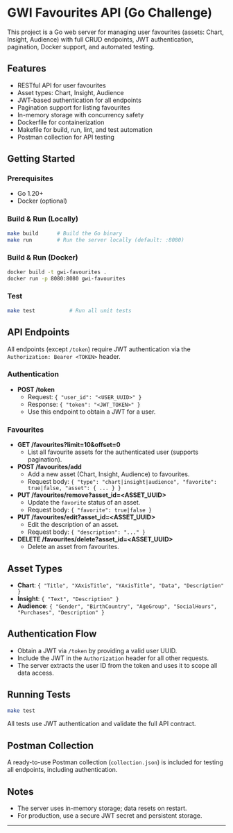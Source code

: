 # GWI Favourites API (Go Challenge)

This project is a Go web server for managing user favourites (assets: Chart, Insight, Audience) with full CRUD endpoints, JWT authentication, pagination, Docker support, and automated testing.

## Features
- RESTful API for user favourites
- Asset types: Chart, Insight, Audience
- JWT-based authentication for all endpoints
- Pagination support for listing favourites
- In-memory storage with concurrency safety
- Dockerfile for containerization
- Makefile for build, run, lint, and test automation
- Postman collection for API testing

## Getting Started

### Prerequisites
- Go 1.20+
- Docker (optional)

### Build & Run (Locally)
```bash
make build      # Build the Go binary
make run        # Run the server locally (default: :8080)
```

### Build & Run (Docker)
```bash
docker build -t gwi-favourites .
docker run -p 8080:8080 gwi-favourites
```

### Test
```bash
make test           # Run all unit tests
```

## API Endpoints

All endpoints (except `/token`) require JWT authentication via the `Authorization: Bearer <TOKEN>` header.

### Authentication
- **POST /token**
  - Request: `{ "user_id": "<USER_UUID>" }`
  - Response: `{ "token": "<JWT_TOKEN>" }`
  - Use this endpoint to obtain a JWT for a user.

### Favourites
- **GET /favourites?limit=10&offset=0**
  - List all favourite assets for the authenticated user (supports pagination).
- **POST /favourites/add**
  - Add a new asset (Chart, Insight, Audience) to favourites.
  - Request body: `{ "type": "chart|insight|audience", "favorite": true|false, "asset": { ... } }`
- **PUT /favourites/remove?asset_id=<ASSET_UUID>**
  - Update the `favorite` status of an asset.
  - Request body: `{ "favorite": true|false }`
- **PUT /favourites/edit?asset_id=<ASSET_UUID>**
  - Edit the description of an asset.
  - Request body: `{ "description": "..." }`
- **DELETE /favourites/delete?asset_id=<ASSET_UUID>**
  - Delete an asset from favourites.

## Asset Types
- **Chart**: `{ "Title", "XAxisTitle", "YAxisTitle", "Data", "Description" }`
- **Insight**: `{ "Text", "Description" }`
- **Audience**: `{ "Gender", "BirthCountry", "AgeGroup", "SocialHours", "Purchases", "Description" }`

## Authentication Flow
- Obtain a JWT via `/token` by providing a valid user UUID.
- Include the JWT in the `Authorization` header for all other requests.
- The server extracts the user ID from the token and uses it to scope all data access.

## Running Tests
```bash
make test
```
All tests use JWT authentication and validate the full API contract.

## Postman Collection
A ready-to-use Postman collection (`collection.json`) is included for testing all endpoints, including authentication.

## Notes
- The server uses in-memory storage; data resets on restart.
- For production, use a secure JWT secret and persistent storage.

---
